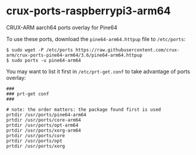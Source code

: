 # crux-ports-raspberrypi3-arm64

CRUX-ARM aarch64 ports overlay for Pine64

To use these ports, download the `pine64-arm64.httpup` file to `/etc/ports`:
```
$ sudo wget -P /etc/ports https://raw.githubusercontent.com/crux-arm/crux-ports-pine64-arm64/3.6/pine64-arm64.httpup
$ sudo ports -u pine64-arm64
```

You may want to list it first in `/etc/prt-get.conf` to take advantage of ports overlay:
```
###
### prt-get conf
###

# note: the order matters: the package found first is used
prtdir /usr/ports/pine64-arm64
prtdir /usr/ports/core-arm64
prtdir /usr/ports/opt-arm64
prtdir /usr/ports/xorg-arm64
prtdir /usr/ports/core
prtdir /usr/ports/opt
prtdir /usr/ports/xorg
```

